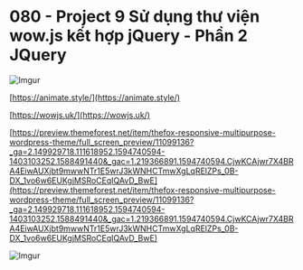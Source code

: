 # 080 - Project 9 Sử dụng thư viện wow.js kết hợp jQuery - Phần 2 JQuery

![Imgur](https://i.imgur.com/7DtX9Av.png)   

[https://animate.style/](https://animate.style/)

[https://wowjs.uk/](https://wowjs.uk/)

[https://preview.themeforest.net/item/thefox-responsive-multipurpose-wordpress-theme/full_screen_preview/11099136?_ga=2.149929718.111618952.1594740594-1403103252.1588491440&_gac=1.219366891.1594740594.CjwKCAjwr7X4BRA4EiwAUXjbt9mwwNTr1E5wrJ3kWNHCTmwXgLqRElZPs_0B-DX_1vo6w6EUKgjMSRoCEqIQAvD_BwE](https://preview.themeforest.net/item/thefox-responsive-multipurpose-wordpress-theme/full_screen_preview/11099136?_ga=2.149929718.111618952.1594740594-1403103252.1588491440&_gac=1.219366891.1594740594.CjwKCAjwr7X4BRA4EiwAUXjbt9mwwNTr1E5wrJ3kWNHCTmwXgLqRElZPs_0B-DX_1vo6w6EUKgjMSRoCEqIQAvD_BwE)  

![Imgur](https://i.imgur.com/6Mz8saK.jpg)  